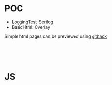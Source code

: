 # POC

* LoggingTest: Serilog  
* BasicHtml: Overlay  
  
  
  
  
Simple html pages can be previewed using [githack](https://raw.githack.com/)  
<br/><br/>
<br/><br/>

  
# JS
